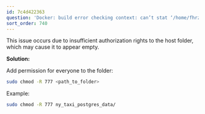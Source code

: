 ```yaml
---
id: 7c4d422363
question: 'Docker: build error checking context: can’t stat ‘/home/fhrzn/Projects/…./ny_taxi_postgres_data’'
sort_order: 740
---
```


This issue occurs due to insufficient authorization rights to the host folder, which may cause it to appear empty.

**Solution:**

Add permission for everyone to the folder:

```bash
sudo chmod -R 777 <path_to_folder>
```

Example:

```bash
sudo chmod -R 777 ny_taxi_postgres_data/
```